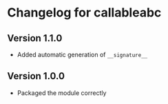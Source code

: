# Changelog for callableabc

## Version 1.1.0

- Added automatic generation of `__signature__` 

## Version 1.0.0

- Packaged the module correctly
